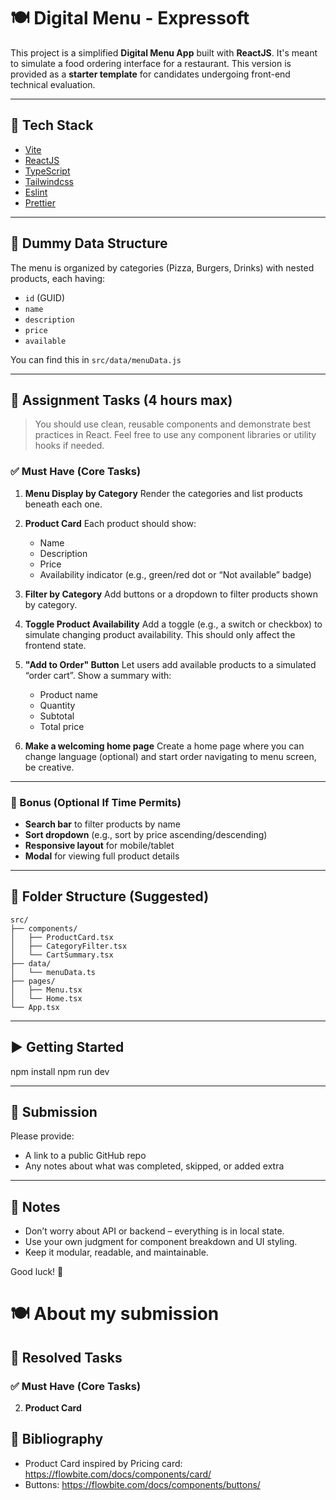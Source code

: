 # 🍽️ Digital Menu - Expressoft

This project is a simplified **Digital Menu App** built with **ReactJS**. It's meant to simulate a food ordering interface for a restaurant. This version is provided as a **starter template** for candidates undergoing front-end technical evaluation.

---

## 🚀 Tech Stack

- [Vite](https://vitejs.dev)
- [ReactJS](https://reactjs.org)
- [TypeScript](https://www.typescriptlang.org)
- [Tailwindcss](https://tailwindcss.com)
- [Eslint](https://eslint.org)
- [Prettier](https://prettier.io)

---

## 🧾 Dummy Data Structure

The menu is organized by categories (Pizza, Burgers, Drinks) with nested products, each having:
- `id` (GUID)
- `name`
- `description`
- `price`
- `available`

You can find this in `src/data/menuData.js`

---

## 🧪 Assignment Tasks (4 hours max)

> You should use clean, reusable components and demonstrate best practices in React. Feel free to use any component libraries or utility hooks if needed.

### ✅ Must Have (Core Tasks)

1. **Menu Display by Category**
   Render the categories and list products beneath each one.

2. **Product Card**
   Each product should show:
   - Name
   - Description
   - Price
   - Availability indicator (e.g., green/red dot or “Not available” badge)

3. **Filter by Category**
   Add buttons or a dropdown to filter products shown by category.

4. **Toggle Product Availability**
   Add a toggle (e.g., a switch or checkbox) to simulate changing product availability. This should only affect the frontend state.

5. **"Add to Order" Button**
   Let users add available products to a simulated “order cart”. Show a summary with:
   - Product name
   - Quantity
   - Subtotal
   - Total price

6. **Make a welcoming home page**
   Create a home page where you can change language (optional) and start order navigating
   to menu screen, be creative.

---

### 🧠 Bonus (Optional If Time Permits)

- **Search bar** to filter products by name
- **Sort dropdown** (e.g., sort by price ascending/descending)
- **Responsive layout** for mobile/tablet
- **Modal** for viewing full product details

---

## 🧱 Folder Structure (Suggested)

```
src/
├── components/
│   ├── ProductCard.tsx
│   ├── CategoryFilter.tsx
│   └── CartSummary.tsx
├── data/
│   └── menuData.ts
├── pages/
│   ├── Menu.tsx
│   └── Home.tsx
└── App.tsx
```

---

## ▶️ Getting Started

npm install
npm run dev

---

## 📩 Submission

Please provide:
- A link to a public GitHub repo
- Any notes about what was completed, skipped, or added extra

---

## 📘 Notes

- Don’t worry about API or backend – everything is in local state.
- Use your own judgment for component breakdown and UI styling.
- Keep it modular, readable, and maintainable.

Good luck! 🚀


# 🍽️ About my submission

## 🧪 Resolved Tasks
### ✅ Must Have (Core Tasks)
2. **Product Card**

## 📘 Bibliography
- Product Card inspired by Pricing card: https://flowbite.com/docs/components/card/
- Buttons: https://flowbite.com/docs/components/buttons/
